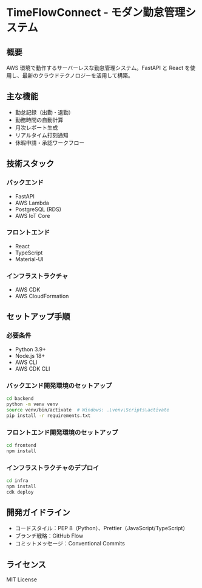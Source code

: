 # TimeFlowConnect - モダン勤怠管理システム

## 概要

AWS 環境で動作するサーバーレスな勤怠管理システム。FastAPI と React を使用し、最新のクラウドテクノロジーを活用して構築。

## 主な機能

- 勤怠記録（出勤・退勤）
- 勤務時間の自動計算
- 月次レポート生成
- リアルタイム打刻通知
- 休暇申請・承認ワークフロー

## 技術スタック

### バックエンド

- FastAPI
- AWS Lambda
- PostgreSQL (RDS)
- AWS IoT Core

### フロントエンド

- React
- TypeScript
- Material-UI

### インフラストラクチャ

- AWS CDK
- AWS CloudFormation

## セットアップ手順

### 必要条件

- Python 3.9+
- Node.js 18+
- AWS CLI
- AWS CDK CLI

### バックエンド開発環境のセットアップ

```bash
cd backend
python -m venv venv
source venv/bin/activate  # Windows: .\venv\Scripts\activate
pip install -r requirements.txt
```

### フロントエンド開発環境のセットアップ

```bash
cd frontend
npm install
```

### インフラストラクチャのデプロイ

```bash
cd infra
npm install
cdk deploy
```

## 開発ガイドライン

- コードスタイル：PEP 8（Python）、Prettier（JavaScript/TypeScript）
- ブランチ戦略：GitHub Flow
- コミットメッセージ：Conventional Commits

## ライセンス

MIT License
